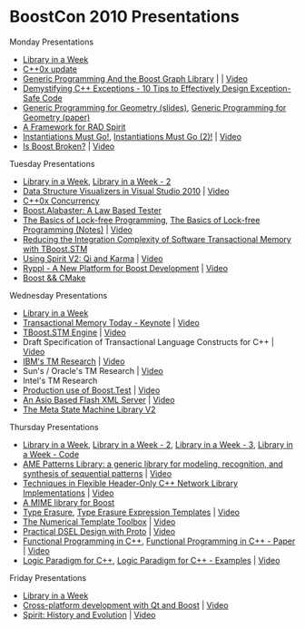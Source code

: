# BoostCon 2010 Presentations

Monday Presentations

 * [Library in a Week](https://github.com/boostcon/2010_presentations/raw/master/mon/day_1_liaw_overview.pdf "Library in a Week")
 * [C++0x update](https://github.com/boostcon/2010_presentations/raw/master/mon/c0x_overview1.pdf "C++0x update")
 * [Generic Programming And the Boost Graph Library](https://github.com/boostcon/2010_presentations/raw/master/mon/generic_programming_and_the_boost_graph_library.pdf "Generic Programming And the Boost Graph Library") | | [Video](http://blip.tv/file/4143099 "Video")
 * [Demystifying C++ Exceptions - 10 Tips to Effectively Design Exception-Safe Code](https://github.com/boostcon/2010_presentations/raw/master/mon/demystifying_cpp_exceptions.pdf "Demystifying C++ Exceptions - 10 Tips to Effectively Design Exception-Safe Code")
 * [Generic Programming for Geometry (slides)](https://github.com/boostcon/2010_presentations/raw/master/mon/boost_geometry_2010_slides.pdf "Generic Programming for Geometry"), [Generic Programming for Geometry (paper)](https://github.com/boostcon/2010_presentations/raw/master/mon/boost_geometry_boostcon2010.pdf "Generic Programming for Geometry - paper")
 * [A Framework for RAD Spirit](https://github.com/boostcon/2010_presentations/raw/master/mon/a_framework_for_rad_spirit.pdf "A Framework for RAD Spirit")
 * [Instantiations Must Go!](https://github.com/boostcon/2010_presentations/raw/master/mon/instantiations_must_go.pdf "Instantiations Must Go!"), [Instantiations Must Go (2)!](https://github.com/boostcon/2010_presentations/raw/master/mon/instantiations_must_go_2.pdf "Instantiations Must Go 2!") | [Video](http://blip.tv/file/4143133 "Video")
 * [Is Boost Broken?](https://github.com/boostcon/2010_presentations/raw/master/mon/is_boost_broken.pdf "Is Boost Broken?") | [Video](http://blip.tv/file/4147965 "Video")

Tuesday Presentations

 * [Library in a Week](https://github.com/boostcon/2010_presentations/raw/master/tue/day_2_liaw_agenda_boost_io_streams.pdf "Library in a Week"), [Library in a Week - 2](https://github.com/boostcon/2010_presentations/raw/master/tue/day_2_boost_format_rob.pdf "Library in a Week - 2")
 * [Data Structure Visualizers in Visual Studio 2010](https://github.com/boostcon/2010_presentations/raw/master/tue/data_structure_visualizers_in_visual_studio_2010_1_1.pdf "Data Structure Visualizers in Visual Studio 2010") | [Video](http://blip.tv/file/4143220 "Video")
 * [C++0x Concurrency](https://github.com/boostcon/2010_presentations/raw/master/tue/boostcon2010multithread2.pdf "C++0x Concurrency")
 * [Boost.Alabaster: A Law Based Tester](https://github.com/boostcon/2010_presentations/raw/master/tue/boostalabaster.pdf "Boost.Alabaster: A Law Based Tester")
 * [The Basics of Lock-free Programming](https://github.com/boostcon/2010_presentations/raw/master/tue/lockfree_boostcon2010.pdf
 "The Basics of Lock-free Programming"), [The Basics of Lock-free Programming (Notes)](https://github.com/boostcon/2010_presentations/raw/master/tue/lockfree_boostcon2010_notes.pdf "The Basics of Lock-free Programming - Notes") | [Video](http://blip.tv/file/4211197 "Video")
 * [Reducing the Integration Complexity of Software Transactional Memory with TBoost.STM](https://github.com/boostcon/2010_presentations/raw/master/tue/towardsboost_stm_adoption50.pdf "Reducing the Integration Complexity of Software Transactional Memory with TBoost.STM")
 * [Using Spirit V2: Qi and Karma](https://github.com/boostcon/2010_presentations/raw/master/tue/spirit_presentation.pdf "Using Spirit V2: Qi and Karma") | [Video](http://blip.tv/file/4143337 "Video")
 * [Ryppl - A New Platform for Boost Development](https://github.com/boostcon/2010_presentations/raw/master/tue/ryppl.pdf "Ryppl - A New Platform for Boost Development") | [Video](http://blip.tv/file/4153749 "Video")
 * [Boost && CMake](https://github.com/boostcon/2010_presentations/raw/master/tue/cmake_boostcon2010.pdf "Boost && CMake")

Wednesday Presentations

 * [Library in a Week](https://github.com/boostcon/2010_presentations/raw/master/wed/ "Library in a Week")
 * [Transactional Memory Today - Keynote](http://prezi.com/3rnocqymnf84/tmtoday "Transactional Memory Today - Keynote") | [Video](http://blip.tv/file/3900047 "Video")
 * [TBoost.STM Engine](https://github.com/boostcon/2010_presentations/raw/master/wed/boostcon_inval.pdf "TBoost.STM Engine") | [Video](http://blip.tv/file/3900167 "Video")
 * Draft Specification of Transactional Language Constructs for C++ | [Video](http://blip.tv/file/3911470 "Video")
 * [IBM's TM Research](https://github.com/boostcon/2010_presentations/raw/master/wed/boostcon2010stm2.pdf "IBM's TM Research") | [Video](http://blip.tv/file/3900242 "Video")
 * Sun's / Oracle's TM Research | [Video](http://blip.tv/file/3905166 "Video")
 * Intel's TM Research
 * [Production use of Boost.Test](https://github.com/boostcon/2010_presentations/raw/master/wed/boost_test_use_in_production.pdf "Production use of Boost.Test") | [Video](http://blip.tv/file/4175942 "Video")
 * [An Asio Based Flash XML Server](https://github.com/boostcon/2010_presentations/raw/master/wed/asio_presentation_with_story.pdf "An Asio Based Flash XML Server") | [Video](http://blip.tv/file/4171562 "Video")
 * [The Meta State Machine Library V2](https://github.com/boostcon/2010_presentations/raw/master/wed/msm_boostcon10talk.pdf "The Meta State Machine Library V2")

Thursday Presentations

 * [Library in a Week](https://github.com/boostcon/2010_presentations/raw/master/thu/day_4_io_concepts_jeff.pdf "Library in a Week"), [Library in a Week - 2](https://github.com/boostcon/2010_presentations/raw/master/thu/day_4_io_concepts_rob.pdf "Library in a Week - 2"), [Library in a Week - 3](https://github.com/boostcon/2010_presentations/raw/master/thu/day_4_ssio_functional_team_david.pdf "Library in a Week - 3"), [Library in a Week - Code](https://github.com/boostcon/2010_presentations/thu/ssio "Library in a Week - Code")
 * [AME Patterns Library: a generic library for modeling, recognition, and synthesis of sequential patterns](https://github.com/boostcon/2010_presentations/raw/master/thu/amepatterns.pdf "AME Patterns Library: a generic library for modeling, recognition, and synthesis of sequential patterns") | [Video](http://blip.tv/file/3971009 "Video")
 * [Techniques in Flexible Header-Only C++ Network Library Implementations](https://github.com/boostcon/2010_presentations/raw/master/thu/techniques_in_flexible_header_only_c_network.pdf "Techniques in Flexible Header-Only C++ Network Library Implementations") | [Video](http://blip.tv/file/4245935 "Video")
 * [A MIME library for Boost](https://github.com/boostcon/2010_presentations/raw/master/thu/mime_presentation.pdf "A MIME library for Boost")
 * [Type Erasure](https://github.com/boostcon/2010_presentations/raw/master/thu/type_erasure_pattern_boostcon.pdf "Type Erasure"), [Type Erasure Expression Templates](https://github.com/boostcon/2010_presentations/raw/master/thu/type_erasure_expression_templates_boostcon.pdf "Type Erasure Expression Templates") | [Video](http://blip.tv/file/3970284 "Video")
 * [The Numerical Template Toolbox](https://github.com/boostcon/2010_presentations/raw/master/thu/falcou_lapreste_boostcon.pdf "The Numerical Template Toolbox") | [Video](http://blip.tv/file/4186147 "Video")
 * [Practical DSEL Design with Proto](https://github.com/boostcon/2010_presentations/raw/master/thu/proto_by_doing.pdf "Practical DSEL Design with Proto") | [Video](http://blip.tv/file/3970405 "Video")
 * [Functional Programming in C++](https://github.com/boostcon/2010_presentations/raw/master/thu/fc_.pdf "Functional Programming in C++"), [Functional Programming in C++ - Paper](https://github.com/boostcon/2010_presentations/raw/master/thu/funccpp.pdf "Functional Programming in C++ - Paper") | [Video](http://blip.tv/file/4186046 "Video")
 * [Logic Paradigm for C++](https://github.com/boostcon/2010_presentations/raw/master/thu/lp_for_c_.pdf "Logic Paradigm for C++"), [Logic Paradigm for C++ - Examples](https://github.com/boostcon/2010_presentations/raw/master/thu/logic_programming_examples.txt "Logic Paradigm for C++ - Examples") | [Video](http://blip.tv/file/4307883 "Video")

Friday Presentations

 * [Library in a Week](https://github.com/boostcon/2010_presentations/raw/master/fri/day_5_liaw_wrapup.pdf "Library in a Week")
 * [Cross-platform development with Qt and Boost](https://github.com/boostcon/2010_presentations/raw/master/fri/cross_platform_c_with_qt_and_boost.pdf "Cross-platform development with Qt and Boost") | [Video](http://blip.tv/file/3971034 "Video")
 * [Spirit: History and Evolution](https://github.com/boostcon/2010_presentations/raw/master/fri/spirit_history_and_evolution.pdf "Spirit: History and Evolution") | [Video](http://blip.tv/file/4245756 "Video")
